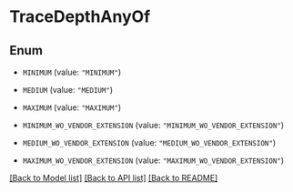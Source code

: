 # TraceDepthAnyOf

## Enum


* `MINIMUM` (value: `"MINIMUM"`)

* `MEDIUM` (value: `"MEDIUM"`)

* `MAXIMUM` (value: `"MAXIMUM"`)

* `MINIMUM_WO_VENDOR_EXTENSION` (value: `"MINIMUM_WO_VENDOR_EXTENSION"`)

* `MEDIUM_WO_VENDOR_EXTENSION` (value: `"MEDIUM_WO_VENDOR_EXTENSION"`)

* `MAXIMUM_WO_VENDOR_EXTENSION` (value: `"MAXIMUM_WO_VENDOR_EXTENSION"`)


[[Back to Model list]](../README.md#documentation-for-models) [[Back to API list]](../README.md#documentation-for-api-endpoints) [[Back to README]](../README.md)


